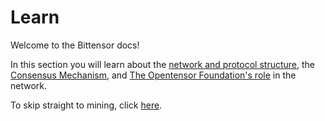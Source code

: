 # Learn


Welcome to the Bittensor docs!


In this section you will learn about the [network and protocol structure](nested/TheProtocol.md), the [Consensus Mechanism](nested/Mechanisms.md), and [The Opentensor Foundation's role](nested/GovernanceResponsibility.md) in the network. 


To skip straight to mining, click [here](../book/cli/GettingStarted.html).